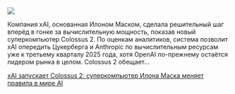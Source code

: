 <!--2025-09-22 14:58:40-->
<div class="yb">
  <div class="rss habr"><img src="https://habrastorage.org/getpro/habr/upload_files/530/ddf/f86/530ddff865c3524f22c0c05c85256109.jpg" /><p>Компания xAI, основанная Илоном Маском, сделала решительный шаг вперёд в гонке за вычислительную мощность, показав новый суперкомпьютер Colossus 2. По оценкам аналитиков, система позволит xAI опередить Цукерберга и Anthropic по вычислительным ресурсам уже к третьему кварталу 2025 года, хотя OpenAI по-прежнему остаётся лидером рынка в целом. Colossus 2 обещает... <p class="titl"><a href="https://habr.com/ru/companies/bothub/news/949448/?utm_source=habrahabr&utm_medium=rss&utm_campaign=949448">xAI запускает Colossus 2: суперкомпьютер Илона Маска меняет правила в мире AI</a></p></div>
</div>
